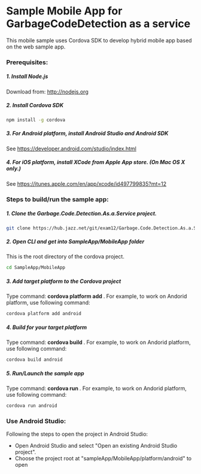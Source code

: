 # Sample Mobile App for GarbageCodeDetection as a service
This mobile sample uses Cordova SDK to develop hybrid mobile app based on the web sample app.

### Prerequisites:
##### 1. Install Node.js 
Download from: http://nodejs.org

##### 2. Install Cordova SDK
```sh
npm install -g cordova
```
##### 3. For Android platform, install Android Studio and Android SDK
See https://developer.android.com/studio/index.html

##### 4. For iOS platform, install XCode from Apple App store.   (On Mac OS X only.)
See https://itunes.apple.com/en/app/xcode/id497799835?mt=12


### Steps to build/run the sample app:
##### 1. Clone the Garbage.Code.Detection.As.a.Service project.
```sh
git clone https://hub.jazz.net/git/exam12/Garbage.Code.Detection.As.a.Service
```

##### 2. Open CLI and get into SampleApp/MobileApp folder
This is the root directory of the cordova project.
```sh
cd SampleApp/MobileApp
```

##### 3. Add target platform to the Cordova project
Type command: **cordova platform add <platform>**. 
For example, to work on Andorid platform, use following command: 
```sh
cordova platform add android
```

##### 4. Build for your target platform
Type command: **cordova build <platform>**.
For example, to work on Andorid platform, use following command:
```sh
cordova build android
```

##### 5. Run/Launch the sample app
Type command: **cordova run <platform>**.
For example, to work on Andorid platform, use following command: 
```sh
cordova run android
```


### Use Android Studio:
Following the steps to open the project in Android Studio:
- Open Android Studio and select "Open an existing Android Studio project".
- Choose the project root at "sampleApp/MobileApp/platform/android" to open

